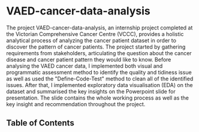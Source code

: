 # VAED-cancer-data-analysis
The project VAED-cancer-data-analysis, an internship project completed at the Victorian Comprehensive Cancer Centre (VCCC), provides a holistic analytical process of analyzing the cancer patient dataset in order to discover the pattern of cancer patients. The project started by gathering requirements from stakeholders, articulating the question about the cancer disease and cancer patient pattern they would like to know. Before analysing the VAED cancer data, I implemented both visual and programmatic assessment method to identify the quality and tidiness issue as well as used the "Define-Code-Test" method to clean all of the identified issues. After that, I implemented exploratory data visualisation (EDA) on the dataset and summarised the key insights on the Powerpoint slide for presentation. The slide contains the whole working process as well as the key insight and recommendation throughout the project. 

## Table of Contents


